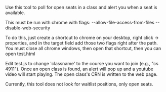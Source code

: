 Use this tool to poll for open seats in a class and alert you when a seat is available.

This must be run with chrome with flags:
--allow-file-access-from-files --disable-web-security

To do this, just create a shortcut to chrome on your desktop, right click -> properties, and in the target field add those two flags right after the path.
You must close all chrome windows, then open that shortcut, then you can open test.html

Edit test.js to change 'classname' to the course you want to join (e.g., "cs 4911").
Once an open class is found, an alert will pop up and a youtube video will start playing.
The open class's CRN is written to the web page. 

Currently, this tool does not look for waitlist positions, only open seats.
